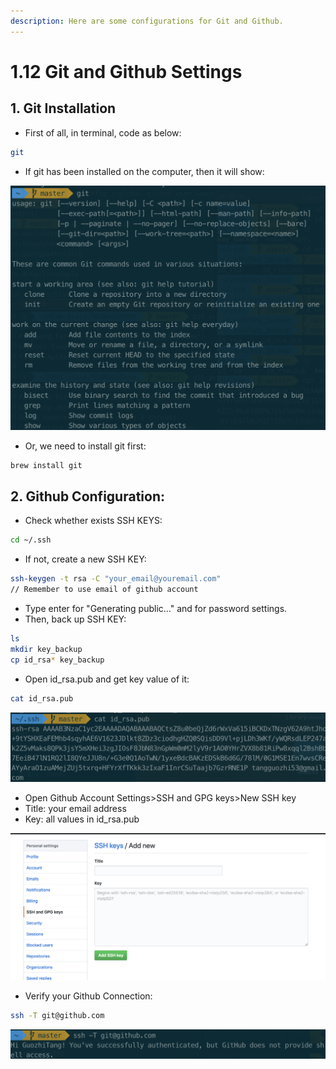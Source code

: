 ```yaml
---
description: Here are some configurations for Git and Github.
---
```


# 1.12 Git and Github Settings

## 1. Git Installation

* First of all, in terminal, code as below:

```bash
git
```

* If git has been installed on the computer, then it will show:

![](../.gitbook/assets/image%20%287%29.png)

* Or, we need to install git first:

```bash
brew install git
```

## 2. Github Configuration:

* Check whether exists SSH KEYS:

```bash
cd ~/.ssh
```

* If not, create a new SSH KEY:

```bash
ssh-keygen -t rsa -C "your_email@youremail.com"
// Remember to use email of github account
```

* Type enter for "Generating public..." and for password settings.
* Then, back up SSH KEY:

```bash
ls
mkdir key_backup
cp id_rsa* key_backup
```

* Open id\_rsa.pub and get key value of it:

```bash
cat id_rsa.pub
```

![](../.gitbook/assets/image%20%284%29.png)

* Open Github Account Settings&gt;SSH and GPG keys&gt;New SSH key
* Title: your email address
* Key: all values in id\_rsa.pub

![](../.gitbook/assets/image%20%2837%29.png)

* Verify your Github Connection:

```bash
ssh -T git@github.com
```

![](../.gitbook/assets/image%20%2831%29.png)

